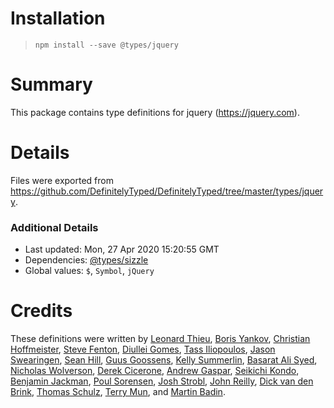 # Installation
> `npm install --save @types/jquery`

# Summary
This package contains type definitions for jquery (https://jquery.com).

# Details
Files were exported from https://github.com/DefinitelyTyped/DefinitelyTyped/tree/master/types/jquery.

### Additional Details
 * Last updated: Mon, 27 Apr 2020 15:20:55 GMT
 * Dependencies: [@types/sizzle](https://npmjs.com/package/@types/sizzle)
 * Global values: `$`, `Symbol`, `jQuery`

# Credits
These definitions were written by [Leonard Thieu](https://github.com/leonard-thieu), [Boris Yankov](https://github.com/borisyankov), [Christian Hoffmeister](https://github.com/choffmeister), [Steve Fenton](https://github.com/Steve-Fenton), [Diullei Gomes](https://github.com/Diullei), [Tass Iliopoulos](https://github.com/tasoili), [Jason Swearingen](https://github.com/jasons-novaleaf), [Sean Hill](https://github.com/seanski), [Guus Goossens](https://github.com/Guuz), [Kelly Summerlin](https://github.com/ksummerlin), [Basarat Ali Syed](https://github.com/basarat), [Nicholas Wolverson](https://github.com/nwolverson), [Derek Cicerone](https://github.com/derekcicerone), [Andrew Gaspar](https://github.com/AndrewGaspar), [Seikichi Kondo](https://github.com/seikichi), [Benjamin Jackman](https://github.com/benjaminjackman), [Poul Sorensen](https://github.com/s093294), [Josh Strobl](https://github.com/JoshStrobl), [John Reilly](https://github.com/johnnyreilly), [Dick van den Brink](https://github.com/DickvdBrink), [Thomas Schulz](https://github.com/King2500), [Terry Mun](https://github.com/terrymun), and [Martin Badin](https://github.com/martin-badin).
